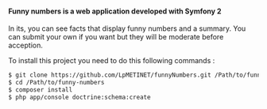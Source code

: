 #### Funny numbers is a web application developed with Symfony 2

In its, you can see facts that display funny numbers and a summary.
You can submit your own if you want but they will be moderate before acception.

To install this project you need to do this following commands :

```sh
$ git clone https://github.com/LpMETINET/funnyNumbers.git /Path/to/funny-numbers
$ cd /Path/to/funny-numbers
$ composer install
$ php app/console doctrine:schema:create
```
